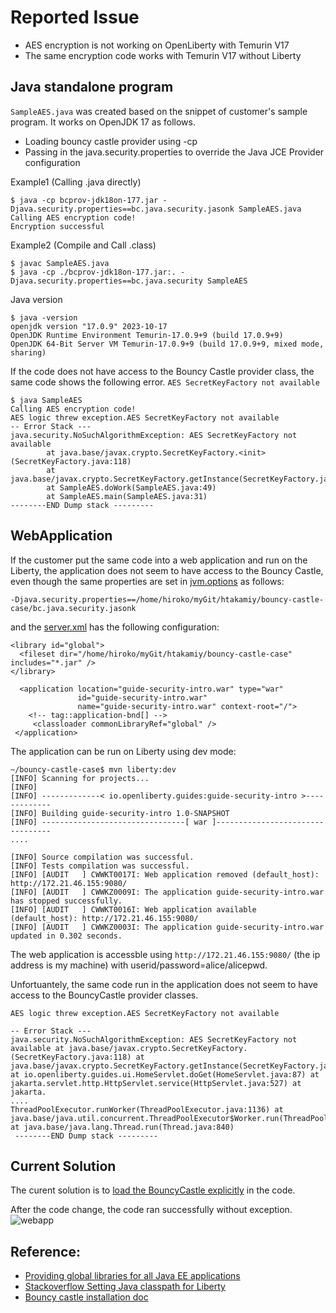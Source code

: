 # Reported Issue

- AES encryption is not working on OpenLiberty with Temurin V17
- The same encryption code works with Temurin V17 without Liberty


## Java standalone program 

`SampleAES.java` was created based on the snippet of customer's sample program. It works on OpenJDK 17 as follows. 

- Loading bouncy castle provider using -cp
- Passing in the java.security.properties to override the Java JCE Provider configuration

Example1 (Calling .java directly)
```
$ java -cp bcprov-jdk18on-177.jar -Djava.security.properties==bc.java.security.jasonk SampleAES.java
Calling AES encryption code!
Encryption successful
```
Example2 (Compile and Call .class)
```
$ javac SampleAES.java
$ java -cp ./bcprov-jdk18on-177.jar:. -Djava.security.properties==bc.java.security SampleAES
```
Java version
```
$ java -version
openjdk version "17.0.9" 2023-10-17
OpenJDK Runtime Environment Temurin-17.0.9+9 (build 17.0.9+9)
OpenJDK 64-Bit Server VM Temurin-17.0.9+9 (build 17.0.9+9, mixed mode, sharing)
```
If the code does not have access to the Bouncy Castle provider class, the same code shows the following error. `AES SecretKeyFactory not available`
```
$ java SampleAES
Calling AES encryption code!
AES logic threw exception.AES SecretKeyFactory not available
-- Error Stack ---
java.security.NoSuchAlgorithmException: AES SecretKeyFactory not available
        at java.base/javax.crypto.SecretKeyFactory.<init>(SecretKeyFactory.java:118)
        at java.base/javax.crypto.SecretKeyFactory.getInstance(SecretKeyFactory.java:164)
        at SampleAES.doWork(SampleAES.java:49)
        at SampleAES.main(SampleAES.java:31)
--------END Dump stack ---------
```

<!-- 
Reference: [My question thread on #java-at-ibm regarding how to pass in the JVM properties](https://ibm-cloud.slack.com/archives/C59HR9D5X/p1707418678693949) 
-->

## WebApplication

If the customer put the same code into a web application and run on the Liberty, the application does not seem to have access to the Bouncy Castle, even though the same properties are set in [jvm.options](https://github.ibm.com/htakamiy/bouncy-castle-case/blob/main/src/main/liberty/config/jvm.options) as follows: 
```
-Djava.security.properties==/home/hiroko/myGit/htakamiy/bouncy-castle-case/bc.java.security.jasonk
```
and the [server.xml](https://github.ibm.com/htakamiy/bouncy-castle-case/blob/main/src/main/liberty/config/server.xml#L22) has the following configuration:
```
<library id="global">
  <fileset dir="/home/hiroko/myGit/htakamiy/bouncy-castle-case" includes="*.jar" />
</library>

  <application location="guide-security-intro.war" type="war"
               id="guide-security-intro.war"
               name="guide-security-intro.war" context-root="/">
    <!-- tag::application-bnd[] -->
     <classloader commonLibraryRef="global" />
 </application>    
```

The application can be run on Liberty using dev mode: 
```
~/bouncy-castle-case$ mvn liberty:dev
[INFO] Scanning for projects...
[INFO]
[INFO] -------------< io.openliberty.guides:guide-security-intro >-------------
[INFO] Building guide-security-intro 1.0-SNAPSHOT
[INFO] --------------------------------[ war ]---------------------------------
....

[INFO] Source compilation was successful.
[INFO] Tests compilation was successful.
[INFO] [AUDIT   ] CWWKT0017I: Web application removed (default_host): http://172.21.46.155:9080/
[INFO] [AUDIT   ] CWWKZ0009I: The application guide-security-intro.war has stopped successfully.
[INFO] [AUDIT   ] CWWKT0016I: Web application available (default_host): http://172.21.46.155:9080/
[INFO] [AUDIT   ] CWWKZ0003I: The application guide-security-intro.war updated in 0.302 seconds.
```
The web application is accessble using `http://172.21.46.155:9080/` (the ip address is my machine) with userid/password=alice/alicepwd. 

Unfortuantely, the same code run in the application does not seem to have access to the BouncyCastle provider classes. 
```
AES logic threw exception.AES SecretKeyFactory not available

-- Error Stack --- 
java.security.NoSuchAlgorithmException: AES SecretKeyFactory not available at java.base/javax.crypto.SecretKeyFactory.(SecretKeyFactory.java:118) at java.base/javax.crypto.SecretKeyFactory.getInstance(SecretKeyFactory.java:164) at io.openliberty.guides.ui.HomeServlet.doGet(HomeServlet.java:87) at jakarta.servlet.http.HttpServlet.service(HttpServlet.java:527) at jakarta.
....
ThreadPoolExecutor.runWorker(ThreadPoolExecutor.java:1136) at java.base/java.util.concurrent.ThreadPoolExecutor$Worker.run(ThreadPoolExecutor.java:635) at java.base/java.lang.Thread.run(Thread.java:840)
 --------END Dump stack ---------
```
## Current Solution

The curent solution is to [load the BouncyCastle explicitly](https://github.ibm.com/htakamiy/bouncy-castle-case/blob/main/src/main/java/io/openliberty/guides/ui/HomeServlet.java#L184) in the code. 

After the code change, the code ran successfully without exception. 
![webapp](https://github.ibm.com/htakamiy/bouncy-castle-case/blob/main/BouncyCastleApp.png "Sample WebApplication Output") 

## Reference:
- [Providing global libraries for all Java EE applications](
https://www.ibm.com/docs/en/was-liberty/base?topic=applications-providing-global-libraries-all-java-ee)
- [Stackoverflow Setting Java classpath for Liberty](https://stackoverflow.com/questions/23658494/websphere-liberty-8-5-setting-java-classpath)
- [Bouncy castle installation doc](https://github.com/bcgit/bc-java/wiki/Provider-Installation)
